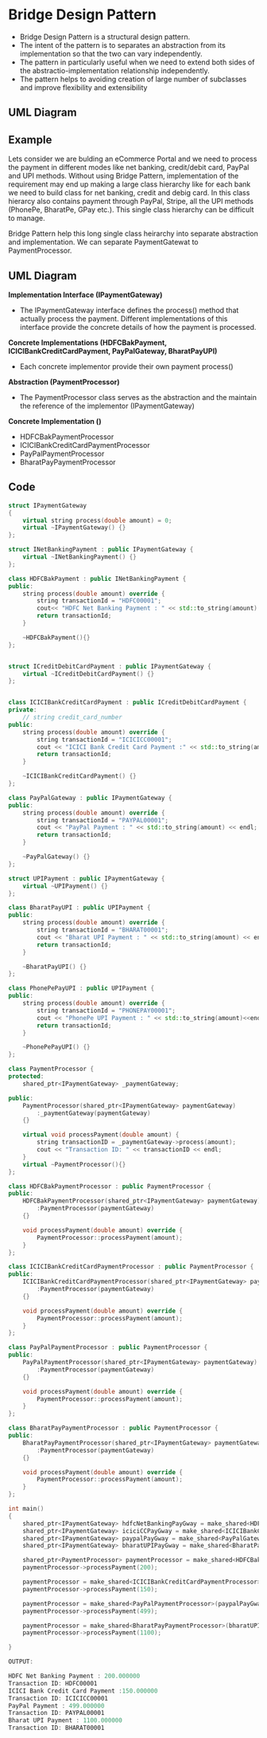 # Bridge Design Pattern

- Bridge Design Pattern is a structural design pattern.
- The intent of the pattern is to separates an abstraction from its implementation so that the two can vary independently.
- The pattern in particularly useful when we need to extend both sides of the abstractio-implementation relationship independently.
- The pattern helps to avoiding creation of large number of subclasses and improve flexibility and extensibility

## UML Diagram

## Example

Lets consider we are bulding an eCommerce Portal and we need to process the payment in different modes like net banking, credit/debit card, PayPal and UPI methods. Without using Bridge Pattern, implementation of the requirement may end up making a large class hierarchy like for each bank we need to build class for net banking, credit and debig card. In this class hierarcy also contains payment through PayPal, Stripe, all the UPI methods (PhonePe, BharatPe, GPay etc.). This single class hierarchy can be difficult to manage.

Bridge Pattern help this long single class heirarchy into separate abstraction and implementation. We can separate PaymentGatewat to PaymentProcessor.

## UML Diagram

**Implementation Interface (IPaymentGateway)**

- The IPaymentGateway interface defines the process() method that actually process the payment. Different implementations of this interface provide the concrete details of how the payment is processed.

**Concrete Implementations (HDFCBakPayment, ICICIBankCreditCardPayment, PayPalGateway, BharatPayUPI)**

- Each concrete implementor provide their own payment process()

**Abstraction (PaymentProcessor)**

- The PaymentProcessor class serves as the abstraction and the maintain the reference of the implementor (IPaymentGateway)

**Concrete Implementation ()**

- HDFCBakPaymentProcessor
- ICICIBankCreditCardPaymentProcessor
- PayPalPaymentProcessor
- BharatPayPaymentProcessor

## Code

```cpp
struct IPaymentGateway
{
    virtual string process(double amount) = 0;
    virtual ~IPaymentGateway() {}
};

struct INetBankingPayment : public IPaymentGateway {
    virtual ~INetBankingPayment() {}
};

class HDFCBakPayment : public INetBankingPayment {
public:
    string process(double amount) override {
        string transactionId = "HDFC00001";
        cout<< "HDFC Net Banking Payment : " << std::to_string(amount) << endl;
        return transactionId;
    }

    ~HDFCBakPayment(){}
};


struct ICreditDebitCardPayment : public IPaymentGateway {
    virtual ~ICreditDebitCardPayment() {}
};


class ICICIBankCreditCardPayment : public ICreditDebitCardPayment {
private:
    // string credit_card_number
public:
    string process(double amount) override {
        string transactionId = "ICICICC00001";
        cout << "ICICI Bank Credit Card Payment :" << std::to_string(amount) << endl;
        return transactionId;
    }

    ~ICICIBankCreditCardPayment() {}
};

class PayPalGateway : public IPaymentGateway {
public:
    string process(double amount) override {
        string transactionId = "PAYPAL00001";
        cout << "PayPal Payment : " << std::to_string(amount) << endl;
        return transactionId;
    }

    ~PayPalGateway() {}
};

struct UPIPayment : public IPaymentGateway {
    virtual ~UPIPayment() {}
};

class BharatPayUPI : public UPIPayment {
public:
    string process(double amount) override {
        string transactionId = "BHARAT00001";
        cout << "Bharat UPI Payment : " << std::to_string(amount) << endl;
        return transactionId;
    }

    ~BharatPayUPI() {}
};

class PhonePePayUPI : public UPIPayment {
public:
    string process(double amount) override {
        string transactionId = "PHONEPAY00001";
        cout << "PhonePe UPI Payment : " << std::to_string(amount)<<endl;
        return transactionId;
    }

    ~PhonePePayUPI() {}
};

class PaymentProcessor {
protected:
    shared_ptr<IPaymentGateway> _paymentGateway;

public:
    PaymentProcessor(shared_ptr<IPaymentGateway> paymentGateway)
        :_paymentGateway(paymentGateway)
    {}

    virtual void processPayment(double amount) {
        string transactionID = _paymentGateway->process(amount);
        cout << "Transaction ID: " << transactionID << endl;
    }
    virtual ~PaymentProcessor(){}
};

class HDFCBakPaymentProcessor : public PaymentProcessor {
public:
    HDFCBakPaymentProcessor(shared_ptr<IPaymentGateway> paymentGateway)
        :PaymentProcessor(paymentGateway)
    {}

    void processPayment(double amount) override {
        PaymentProcessor::processPayment(amount);
    }
};

class ICICIBankCreditCardPaymentProcessor : public PaymentProcessor {
public:
    ICICIBankCreditCardPaymentProcessor(shared_ptr<IPaymentGateway> paymentGateway)
        :PaymentProcessor(paymentGateway)
    {}

    void processPayment(double amount) override {
        PaymentProcessor::processPayment(amount);
    }
};

class PayPalPaymentProcessor : public PaymentProcessor {
public:
    PayPalPaymentProcessor(shared_ptr<IPaymentGateway> paymentGateway)
        :PaymentProcessor(paymentGateway)
    {}

    void processPayment(double amount) override {
        PaymentProcessor::processPayment(amount);
    }
};

class BharatPayPaymentProcessor : public PaymentProcessor {
public:
    BharatPayPaymentProcessor(shared_ptr<IPaymentGateway> paymentGateway)
        :PaymentProcessor(paymentGateway)
    {}

    void processPayment(double amount) override {
        PaymentProcessor::processPayment(amount);
    }
};

int main()
{
    shared_ptr<IPaymentGateway> hdfcNetBankingPayGway = make_shared<HDFCBakPayment>();
    shared_ptr<IPaymentGateway> iciciCCPayGway = make_shared<ICICIBankCreditCardPayment>();
    shared_ptr<IPaymentGateway> paypalPayGway = make_shared<PayPalGateway>();
    shared_ptr<IPaymentGateway> bharatUPIPayGway = make_shared<BharatPayUPI>();

    shared_ptr<PaymentProcessor> paymentProcessor = make_shared<HDFCBakPaymentProcessor>(hdfcNetBankingPayGway);
    paymentProcessor->processPayment(200);

    paymentProcessor = make_shared<ICICIBankCreditCardPaymentProcessor>(iciciCCPayGway);
    paymentProcessor->processPayment(150);

    paymentProcessor = make_shared<PayPalPaymentProcessor>(paypalPayGway);
    paymentProcessor->processPayment(499);

    paymentProcessor = make_shared<BharatPayPaymentProcessor>(bharatUPIPayGway);
    paymentProcessor->processPayment(1100);

}

OUTPUT:

HDFC Net Banking Payment : 200.000000
Transaction ID: HDFC00001
ICICI Bank Credit Card Payment :150.000000
Transaction ID: ICICICC00001
PayPal Payment : 499.000000
Transaction ID: PAYPAL00001
Bharat UPI Payment : 1100.000000
Transaction ID: BHARAT00001

```
